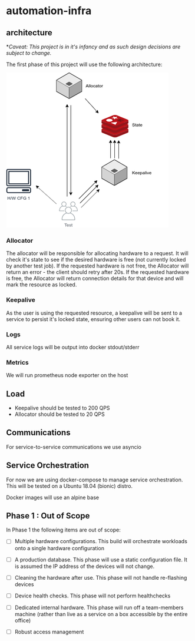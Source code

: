 automation-infra
================


## architecture

**Caveat: This project is in it's infancy and as such design decisions are subject to change.*

The first phase of this project will use the following architecture:

![phase 1](./media/phase_1.png)

### Allocator

The allocator will be responsible for allocating hardware to a request. It will check it's state to see if the desired hardware is free (not currently locked by another test job). If the requested hardware is not free, the Allocator will return an error - the client should retry after 20s. If the requested hardware is free, the Allocator will return connection details for that device and will mark the resource as locked.

### Keepalive

As the user is using the requested resource, a keepalive will be sent to a service to persist it's locked state, ensuring other users can not book it.

### Logs

All service logs will be output into docker stdout/stderr

### Metrics

We will run prometheus node exporter on the host

## Load

- Keepalive should be tested to 200 QPS
- Allocator should be tested to 20 QPS

## Communications

For service-to-service communications we use asyncio

## Service Orchestration

For now we are using docker-compose to manage service orchestration. This will be tested on a Ubuntu 18.04 (bionic) distro.

Docker images will use an alpine base

## Phase 1 : Out of Scope

In Phase 1 the following items are out of scope:

- [ ] Multiple hardware configurations. This build will orchestrate workloads onto a single hardware configuration
- [ ] A production database. This phase will use a static configuration file. It is assumed the IP address of the devices will not change.
- [ ] Cleaning the hardware after use. This phase will not handle re-flashing devices
- [ ] Device health checks. This phase will not perform healthchecks
- [ ] Dedicated internal hardware. This phase will run off a team-members machine (rather than live as a service on a box accessible by the entire office)
- [ ] Robust access management


